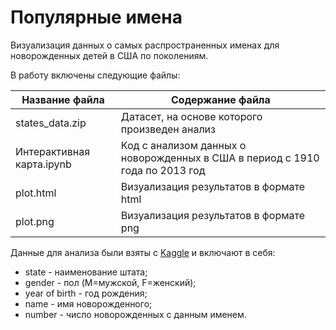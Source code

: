 # Популярные имена

Визуализация данных о самых распространенных именах для новорожденных детей в США по поколениям.

В работу включены следующие файлы: 

Название файла                 | Содержание файла
-------------------------------|----------------------
states_data.zip              | Датасет, на основе которого произведен анализ
Интерактивная карта.ipynb      | Код c анализом данных о новорожденных в США в период с 1910 года по 2013 год
plot.html                  | Визуализация результатов в формате html
plot.png                | Визуализация результатов в формате png


Данные для анализа были взяты с [Kaggle](https://www.kaggle.com/datagov/usa-names) и включают в себя:
* state - наименование штата; 
* gender - пол (M=мужской, F=женский);
* year of birth - год рождения;
* name - имя новорожденного;
* number - число новорожденных с данным именем.
